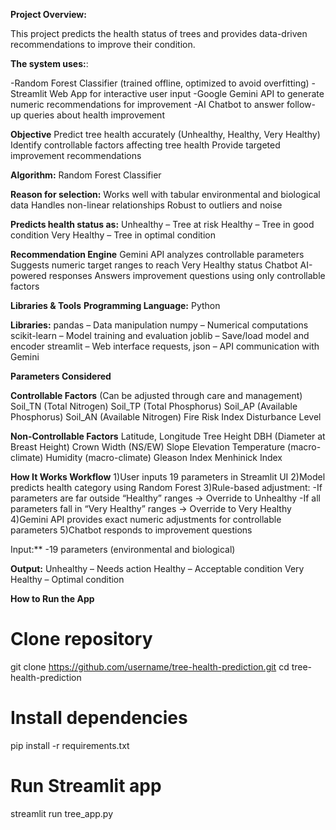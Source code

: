 **Project Overview:**

This project predicts the health status of trees and provides data-driven recommendations to improve their condition.

**The system uses:**:

-Random Forest Classifier (trained offline, optimized to avoid overfitting)
-Streamlit Web App for interactive user input
-Google Gemini API to generate numeric recommendations for improvement
-AI Chatbot to answer follow-up queries about health improvement

**Objective**
Predict tree health accurately (Unhealthy, Healthy, Very Healthy)
Identify controllable factors affecting tree health
Provide targeted improvement recommendations

**Algorithm:**
Random Forest Classifier

**Reason for selection:**
Works well with tabular environmental and biological data
Handles non-linear relationships
Robust to outliers and noise

**Predicts health status as:**
Unhealthy – Tree at risk
Healthy – Tree in good condition
Very Healthy – Tree in optimal condition

**Recommendation Engine**
Gemini API analyzes controllable parameters
Suggests numeric target ranges to reach Very Healthy status
Chatbot
AI-powered responses
Answers improvement questions using only controllable factors

**Libraries & Tools**
**Programming Language:**
Python

**Libraries:**
pandas – Data manipulation
numpy – Numerical computations
scikit-learn – Model training and evaluation
joblib – Save/load model and encoder
streamlit – Web interface
requests, json – API communication with Gemini

**Parameters Considered**

**Controllable Factors**
(Can be adjusted through care and management)
Soil_TN (Total Nitrogen)
Soil_TP (Total Phosphorus)
Soil_AP (Available Phosphorus)
Soil_AN (Available Nitrogen)
Fire Risk Index
Disturbance Level

**Non-Controllable Factors**
Latitude, Longitude
Tree Height
DBH (Diameter at Breast Height)
Crown Width (NS/EW)
Slope
Elevation
Temperature (macro-climate)
Humidity (macro-climate)
Gleason Index
Menhinick Index

**How It Works
Workflow**
1)User inputs 19 parameters in Streamlit UI
2)Model predicts health category using Random Forest
3)Rule-based adjustment:
-If parameters are far outside “Healthy” ranges → Override to Unhealthy
-If all parameters fall in “Very Healthy” ranges → Override to Very Healthy
4)Gemini API provides exact numeric adjustments for controllable parameters
5)Chatbot responds to improvement questions

Input:**
-19 parameters (environmental and biological)

**Output:**
Unhealthy – Needs action
Healthy – Acceptable condition
Very Healthy – Optimal condition

**How to Run the App**
# Clone repository
git clone https://github.com/username/tree-health-prediction.git
cd tree-health-prediction

# Install dependencies
pip install -r requirements.txt

# Run Streamlit app
streamlit run tree_app.py
